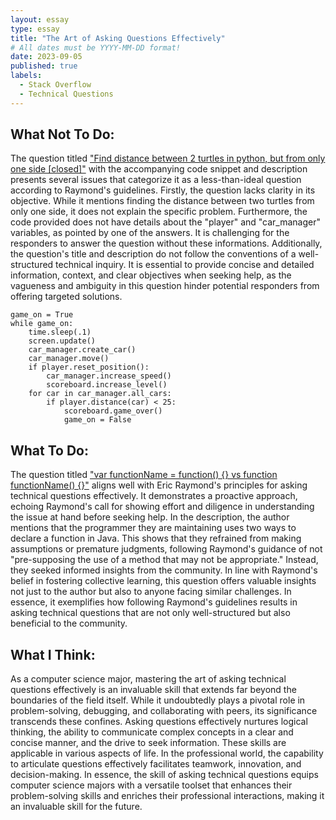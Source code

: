```yaml
---
layout: essay
type: essay
title: "The Art of Asking Questions Effectively"
# All dates must be YYYY-MM-DD format!
date: 2023-09-05
published: true
labels:
  - Stack Overflow
  - Technical Questions
---
```


## What Not To Do:
The question titled <a href="https://stackoverflow.com/questions/77050165/find-distance-between-2-turtles-in-python-but-from-only-one-side">"Find distance between 2 turtles in python, but from only one side [closed]"</a> with the 
accompanying code snippet and description presents several issues that categorize it as a less-than-ideal 
question according to Raymond's guidelines. Firstly, the question lacks clarity in its objective. While it
mentions finding the distance between two turtles from only one side, it does not explain the 
specific problem. Furthermore, the code provided does not have details about the "player" and 
"car_manager" variables, as pointed by one of the answers. It is challenging for the responders to answer
the question without these informations. Additionally, the question's title and description do not follow the 
conventions of a well-structured technical inquiry. It is essential to provide concise and detailed information, 
context, and clear objectives when seeking help, as the vagueness and ambiguity in this question hinder potential 
responders from offering targeted solutions.

```
game_on = True
while game_on:
    time.sleep(.1)
    screen.update()
    car_manager.create_car()
    car_manager.move()
    if player.reset_position():
        car_manager.increase_speed()
        scoreboard.increase_level()
    for car in car_manager.all_cars:
        if player.distance(car) < 25:
            scoreboard.game_over()
            game_on = False
```

## What To Do:
The question titled <a href="https://stackoverflow.com/questions/336859/var-functionname-function-vs-function-functionname">"var functionName = function() {} vs function functionName() {}"</a> aligns well with Eric Raymond's principles for asking technical questions effectively. It demonstrates a proactive approach, echoing Raymond's call for showing effort and diligence in understanding the issue at hand before seeking help. In the description, the author mentions that the programmer they are maintaining uses two ways to declare a function in Java. This shows that they refrained from making assumptions or premature judgments, following Raymond's guidance of not "pre-supposing the use of a method that may not be appropriate." Instead, they seeked informed insights from the community. In line with Raymond's belief in fostering collective learning, this question offers valuable insights not just to the author but also to anyone facing similar challenges. In essence, it exemplifies how following Raymond's guidelines results in asking technical questions that are not only well-structured but also beneficial to the community.

## What I Think:
As a computer science major, mastering the art of asking technical questions effectively is an invaluable skill that extends far beyond the boundaries of the field itself. While it undoubtedly plays a pivotal role in problem-solving, debugging, and collaborating with peers, its significance transcends these confines. Asking questions effectively nurtures logical thinking, the ability to communicate complex concepts in a clear and concise manner, and the drive to seek information. These skills are applicable in various aspects of life. In the professional world, the capability to articulate questions effectively facilitates teamwork, innovation, and decision-making. In essence, the skill of asking technical questions equips computer science majors with a versatile toolset that enhances their problem-solving skills and enriches their professional interactions, making it an invaluable skill for the future.

